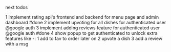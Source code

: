 next todos 

1 implement rating api's frontend and backend for menu page and admin dashboard #done
2 implement upvoting for all dishes for authenticated user @google auth
3 implement adding reviews feature for authenticated user @google auth  #done
4 show popup to get authenticated to unlock extra features like -:
    1 add to fav to order later on 
    2 upvote a dish 
    3 add a review with a msg 

    




